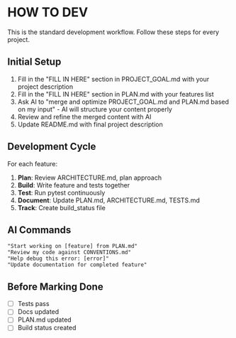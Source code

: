 # HOW TO DEV

This is the standard development workflow. Follow these steps for every project.

## Initial Setup
1. Fill in the "FILL IN HERE" section in PROJECT_GOAL.md with your project description
2. Fill in the "FILL IN HERE" section in PLAN.md with your features list
3. Ask AI to "merge and optimize PROJECT_GOAL.md and PLAN.md based on my input" - AI will structure your content properly
4. Review and refine the merged content with AI
5. Update README.md with final project description

## Development Cycle
For each feature:

1. **Plan**: Review ARCHITECTURE.md, plan approach
2. **Build**: Write feature and tests together
3. **Test**: Run pytest continuously
4. **Document**: Update PLAN.md, ARCHITECTURE.md, TESTS.md
5. **Track**: Create build_status file

## AI Commands
```
"Start working on [feature] from PLAN.md"
"Review my code against CONVENTIONS.md"
"Help debug this error: [error]"
"Update documentation for completed feature"
```

## Before Marking Done
- [ ] Tests pass
- [ ] Docs updated
- [ ] PLAN.md updated
- [ ] Build status created